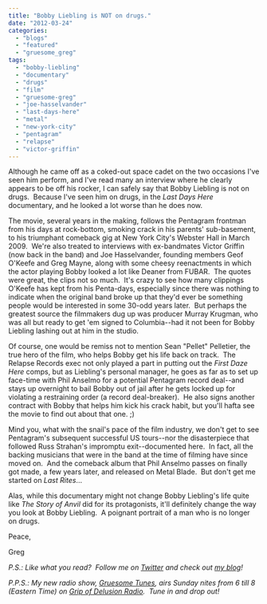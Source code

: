 ```yaml
---
title: "Bobby Liebling is NOT on drugs."
date: "2012-03-24"
categories: 
  - "blogs"
  - "featured"
  - "gruesome_greg"
tags: 
  - "bobby-liebling"
  - "documentary"
  - "drugs"
  - "film"
  - "gruesome-greg"
  - "joe-hasselvander"
  - "last-days-here"
  - "metal"
  - "new-york-city"
  - "pentagram"
  - "relapse"
  - "victor-griffin"
---
```


Although he came off as a coked-out space cadet on the two occasions I've seen him perform, and I've read many an interview where he clearly appears to be off his rocker, I can safely say that Bobby Liebling is not on drugs.  Because I've seen him on drugs, in the _Last Days Here_ documentary, and he looked a lot worse than he does now.

The movie, several years in the making, follows the Pentagram frontman from his days at rock-bottom, smoking crack in his parents' sub-basement, to his triumphant comeback gig at New York City's Webster Hall in March 2009.  We're also treated to interviews with ex-bandmates Victor Griffin (now back in the band) and Joe Hasselvander, founding members Geof O'Keefe and Greg Mayne, along with some cheesy reenactments in which the actor playing Bobby looked a lot like Deaner from FUBAR.  The quotes were great, the clips not so much.  It's crazy to see how many clippings O'Keefe has kept from his Penta-days, especially since there was nothing to indicate when the original band broke up that they'd ever be something people would be interested in some 30-odd years later.  But perhaps the greatest source the filmmakers dug up was producer Murray Krugman, who was all but ready to get 'em signed to Columbia--had it not been for Bobby Liebling lashing out at him in the studio.

Of course, one would be remiss not to mention Sean "Pellet" Pelletier, the true hero of the film, who helps Bobby get his life back on track.  The Relapse Records exec not only played a part in putting out the _First Daze Here_ comps, but as Liebling's personal manager, he goes as far as to set up face-time with Phil Anselmo for a potential Pentagram record deal--and stays up overnight to bail Bobby out of jail after he gets locked up for violating a restraining order (a record deal-breaker).  He also signs another contract with Bobby that helps him kick his crack habit, but you'll hafta see the movie to find out about that one. ;)

Mind you, what with the snail's pace of the film industry, we don't get to see Pentagram's subsequent successful US tours--nor the disasterpiece that followed Russ Strahan's impromptu exit--documented here.  In fact, all the backing musicians that were in the band at the time of filming have since moved on.  And the comeback album that Phil Anselmo passes on finally got made, a few years later, and released on Metal Blade.  But don't get me started on _Last Rites_...

Alas, while this documentary might not change Bobby Liebling's life quite like _The Story of Anvil_ did for its protagonists, it'll definitely change the way you look at Bobby Liebling.  A poignant portrait of a man who is no longer on drugs.

Peace,

Greg

_P.S.: Like what you read?  Follow me on [Twitter](http://twitter.com/gruesomeviews) and check out [my blog](http://gruesomeviews.com/)!_

_P.P.S.: My new radio show, [Gruesome Tunes](http://gruesomeviews.com/category/music/gruesome-tunes/), airs Sunday nites from 6 till 8 (Eastern Time) on [Grip of Delusion Radio](http://www.steamingheathen.com/delusion/).  Tune in and drop out!_
